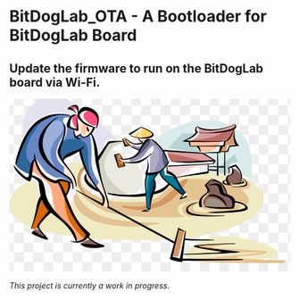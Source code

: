 # BitDogLab_OTA - A Bootloader for BitDogLab Board

## Update the firmware to run on the BitDogLab board via Wi-Fi.  

![](images/Men%20at%20work.png)  


*This project is currently a work in progress.*



